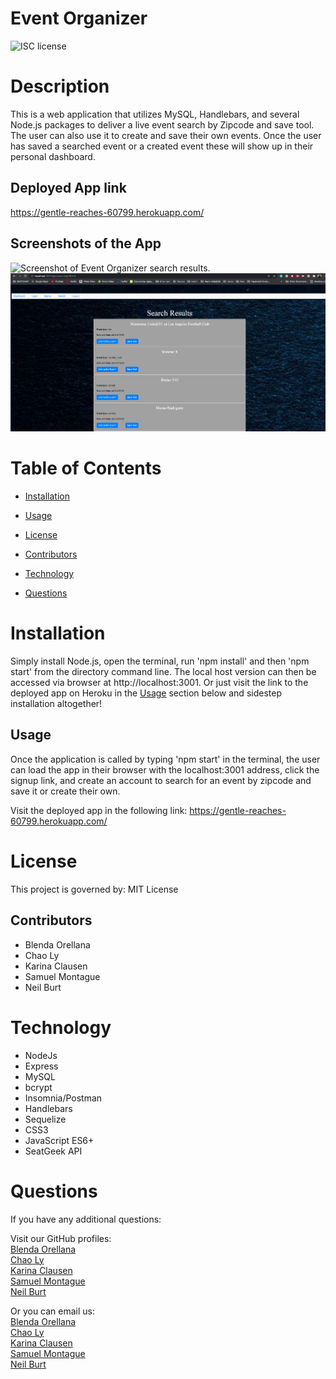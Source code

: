 # Event Organizer  
  
![ISC license](https://img.shields.io/badge/license-ISC-brightgreen)  
  
# Description  
  
This is a web application that utilizes MySQL, Handlebars, and several Node.js packages to deliver a live event search by Zipcode and save tool. The user can also use it to create and save their own events. Once the user has saved a searched event or a created event these will show up in their personal dashboard. 
  
## Deployed App link

https://gentle-reaches-60799.herokuapp.com/

## Screenshots of the App

![Screenshot of Event Organizer search results.](./public/images/screenshot.jpg)  
![Screenshot of Event Organizer dashboard.](./public/images/screenshot2.jpg)  
  
# Table of Contents

* [Installation](#installation)
    
* [Usage](#usage)

* [License](#license)

* [Contributors](#contributors)

* [Technology](#technology)

* [Questions](#questions)
  
# Installation  
  
Simply install Node.js, open the terminal, run 'npm install' and then 'npm start' from the directory command line. The local host version can then be accessed via browser at http://localhost:3001. Or just visit the link to the deployed app on Heroku in the [Usage](#usage) section below and sidestep installation altogether!  
  
## Usage  
  
Once the application is called by typing 'npm start' in the terminal, the user can load the app in their browser with the localhost:3001 address, click the signup link, and create an account to search for an event by zipcode and save it or create their own.  
 
 
Visit the deployed app in the following link: https://gentle-reaches-60799.herokuapp.com/


# License

This project is governed by: MIT License
  
## Contributors 
  
* Blenda Orellana
* Chao Ly
* Karina Clausen
* Samuel Montague
* Neil Burt  

# Technology

* NodeJs
* Express
* MySQL
* bcrypt
* Insomnia/Postman
* Handlebars
* Sequelize
* CSS3
* JavaScript ES6+
* SeatGeek API

  
# Questions  
  
If you have any additional questions:  
  
Visit our GitHub profiles:  
[Blenda Orellana](https://github.com/blen90)  
[Chao Ly](https://github.com/Chaoly123)  
[Karina Clausen](https://github.com/Karina5151)  
[Samuel Montague](https://github.com/SamuelMontague)  
[Neil Burt](https://github.com/neilburt)  
  
Or you can email us:  
[Blenda Orellana](mailto:blen.or90@gmail.com)  
[Chao Ly](mailto:lychaos123gmail.com)  
[Karina Clausen](mailto:karina.clausen.11@gmail.com)  
[Samuel Montague](mailto:Samuelpmontague@gmail.com)  
[Neil Burt](mailto:neil.burt@comcast.net)  
